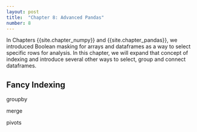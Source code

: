 ```yaml
---
layout: post
title:  "Chapter 8: Advanced Pandas"
number: 8
---
```


In Chapters {{site.chapter_numpy}} and {{site.chapter_pandas}}, we introduced Boolean masking for arrays and dataframes as a way to select specific rows for analysis. In this chapter, we will expand that concept of indexing and introduce several other ways to select, group and connect dataframes.

## Fancy Indexing



groupby

merge

pivots
